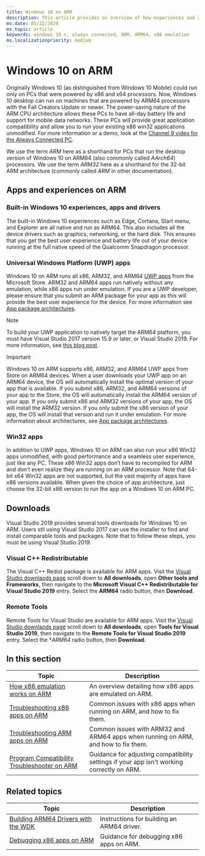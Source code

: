 ```yaml
---
title: Windows 10 on ARM
description: This article provides an overview of how experiences and apps will run on ARM, what the limitations are, and where you can go to learn more.
ms.date: 05/22/2020
ms.topic: article
keywords: windows 10 s, always connected, ARM, ARM64, x86 emulation
ms.localizationpriority: medium
---
```


# Windows 10 on ARM
Originally Windows 10 (as distinguished from Windows 10 Mobile) could run only on PCs that were powered by x86 and x64 processors. Now, Windows 10 desktop can run on machines that are powered by ARM64 processors with the Fall Creators Update or newer. The power-saving nature of the ARM CPU architecture allows these PCs to have all-day battery life and support for mobile data networks. These PCs will provide great application compatibility and allow you to run your existing x86 win32 applications unmodified. For more information or a demo, look at the [Channel 9 video for the Always Connected PC](https://channel9.msdn.com/Events/Build/2017/P4171).

We use the term *ARM* here as a shorthand for PCs that run the desktop version of Windows 10 on ARM64 (also commonly called *AArch64*) processors.  We use the term *ARM32* here as a shorthand for the 32-bit ARM architecture (commonly called *ARM* in other documentation).

## Apps and experiences on ARM

### Built-in Windows 10 experiences, apps and drivers
The built-in Windows 10 experiences such as Edge, Cortana, Start menu, and Explorer are all native and run as ARM64. This also includes all the device drivers such as graphics, networking, or the hard disk. This ensures that you get the best user experience and battery life out of your device running at the full native speed of the Qualcomm Snapdragon processor.

### Universal Windows Platform (UWP) apps
Windows 10 on ARM runs all x86, ARM32, and ARM64 [UWP apps](../get-started/universal-application-platform-guide.md) from the Microsoft Store. ARM32 and ARM64 apps run natively without any emulation, while x86 apps run under emulation. If you are a UWP developer, please ensure that you submit an ARM package for your app as this will provide the best user experience for the device. For more information see [App package architectures](/windows/msix/package/device-architecture).

>[!NOTE]
> To build your UWP application to natively target the ARM64 platform, you must have Visual Studio 2017 version 15.9 or later, or Visual Studio 2019. For more information, see [this blog post](https://blogs.windows.com/buildingapps/2018/11/15/official-support-for-windows-10-on-arm-development).


>[!IMPORTANT]
> Windows 10 on ARM supports x86, ARM32, and ARM64 UWP apps from Store on ARM64 devices. When a user downloads your UWP app on an ARM64 device, the OS will automatically install the optimal version of your app that is available. If you submit x86, ARM32, and ARM64 versions of your app to the Store, the OS will automatically install the ARM64 version of your app. If you only submit x86 and ARM32 versions of your app, the OS will install the ARM32 version. If you only submit the x86 version of your app, the OS will install that version and run it under emulation. For more information about architectures, see [App package architectures](/windows/msix/package/device-architecture).

### Win32 apps
In addition to UWP apps, Windows 10 on ARM can also run your x86 Win32 apps unmodified, with good performance and a seamless user experience, just like any PC. These x86 Win32 apps don’t have to recompiled for ARM and don’t even realize they are running on an ARM processor. Note that 64-bit x64 Win32 apps are not supported, but the vast majority of apps have x86 versions available.  When given the choice of app architecture, just choose the 32-bit x86 version to run the app on a Windows 10 on ARM PC.

## Downloads

Visual Studio 2019 provides several tools downloads for Windows 10 on ARM. Users stil using Visual Studio 2017 can use the installer to find and install comparable tools and packages. Note that to follow these steps, you must be using Visual Studio 2019.

### Visual C++ Redistributable

The Visual C++ Redist package is available for ARM apps. Visit the [Visual Studio downlaods page](https://visualstudio.microsoft.com/downloads/) scroll down to **All downloads**, open **Other tools and Frameworks**, then navigate to the **Microsoft Visual C++ Redistributable for Visual Studio 2019** entry. Select the **ARM64** radio button, then **Download**.

### Remote Tools

Remote Tools for Visual Studio are available for ARM apps. Visit the [Visual Studio downlaods page](https://visualstudio.microsoft.com/downloads/) scroll down to **All downloads**, open **Tools for Visual Studio 2019**, then navigate to the **Remote Tools for Visual Studio 2019** entry. Select the **ARM64* radio button, then **Download**.


## In this section
|Topic | Description |
|-----|-----|
|[How x86 emulation works on ARM](apps-on-arm-x86-emulation.md)|An overview detailing how x86 apps are emulated on ARM.|
|[Troubleshooting x86 apps on ARM](apps-on-arm-troubleshooting-x86.md)|Common issues with x86 apps when running on ARM, and how to fix them. |
|[Troubleshooting ARM apps on ARM](apps-on-arm-troubleshooting-arm32.md)|Common issues with ARM32 and ARM64 apps when running on ARM, and how to fix them. |
|[Program Compatibility Troubleshooter on ARM](apps-on-arm-program-compat-troubleshooter.md)|Guidance for adjusting compatibility settings if your app isn't working correctly on ARM. |

## Related topics
|Topic | Description |
|-----|-----|
|[Building ARM64 Drivers with the WDK](https://docs.microsoft.com/windows-hardware/drivers/develop/building-arm64-drivers)|Instructions for building an ARM64 driver. |
| [Debugging x86 apps on ARM](https://docs.microsoft.com/windows-hardware/drivers/debugger/debugging-arm64) | Guidance for debugging x86 apps on ARM. |
